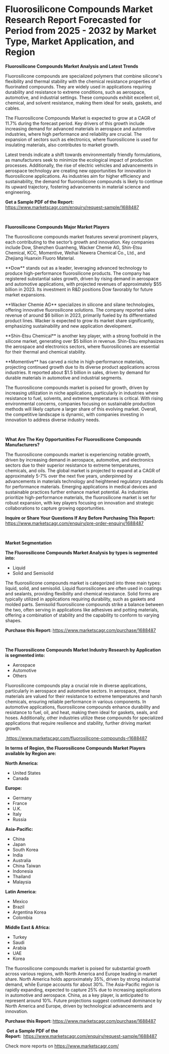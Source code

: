 <p><h1>Fluorosilicone Compounds Market Research Report Forecasted for Period from 2025 -  2032 by Market Type, Market Application, and Region</h1></p><p><strong>Fluorosilicone Compounds Market Analysis and Latest Trends</strong></p>
<p><p>Fluorosilicone compounds are specialized polymers that combine silicone's flexibility and thermal stability with the chemical resistance properties of fluorinated compounds. They are widely used in applications requiring durability and resistance to extreme conditions, such as aerospace, automotive, and industrial settings. These compounds exhibit excellent oil, chemical, and solvent resistance, making them ideal for seals, gaskets, and cables.</p><p>The Fluorosilicone Compounds Market is expected to grow at a CAGR of 11.7% during the forecast period. Key drivers of this growth include increasing demand for advanced materials in aerospace and automotive industries, where high performance and reliability are crucial. The expansion of sectors such as electronics, where fluorosilicone is used for insulating materials, also contributes to market growth. </p><p>Latest trends indicate a shift towards environmentally friendly formulations, as manufacturers seek to minimize the ecological impact of production processes. Additionally, the rise of electric vehicles and advancements in aerospace technology are creating new opportunities for innovation in fluorosilicone applications. As industries aim for higher efficiency and sustainability, the demand for fluorosilicone compounds is likely to continue its upward trajectory, fostering advancements in material science and engineering.</p></p>
<p><strong>Get a Sample PDF of the Report:&nbsp;</strong> <a href="https://www.marketscagr.com/enquiry/request-sample/1688487?utm_campaign=3578&utm_medium=2&utm_source=Github&utm_content=ia&utm_term=26032025&utm_id=fluorosilicone-compounds">https://www.marketscagr.com/enquiry/request-sample/1688487</a></p>
<p>&nbsp;</p>
<p><strong>Fluorosilicone Compounds Major Market Players</strong></p>
<p><p>The fluorosilicone compounds market features several prominent players, each contributing to the sector’s growth and innovation. Key companies include Dow, Shenzhen Guanheng, Wacker Chemie AG, Shin-Etsu Chemical, KCC, Momentive, Weihai Newera Chemical Co., Ltd., and Zhejiang Huanxin Fluoro Material.</p><p>**Dow** stands out as a leader, leveraging advanced technology to produce high-performance fluorosilicone products. The company has registered substantial sales growth, driven by rising demand in aerospace and automotive applications, with projected revenues of approximately $55 billion in 2023. Its investment in R&D positions Dow favorably for future market expansions.</p><p>**Wacker Chemie AG** specializes in silicone and silane technologies, offering innovative fluorosilicone solutions. The company reported sales revenue of around $6 billion in 2023, primarily fueled by its differentiated product lines. Wacker is expected to grow its market share significantly, emphasizing sustainability and new application development.</p><p>**Shin-Etsu Chemical** is another key player, with a strong foothold in the silicone market, generating over $5 billion in revenue. Shin-Etsu emphasizes the aerospace and electronics sectors, where fluorosilicones are essential for their thermal and chemical stability.</p><p>**Momentive** has carved a niche in high-performance materials, projecting continued growth due to its diverse product applications across industries. It reported about $1.5 billion in sales, driven by demand for durable materials in automotive and industrial segments.</p><p>The fluorosilicone compounds market is poised for growth, driven by increasing utilization in niche applications, particularly in industries where resistance to fuel, solvents, and extreme temperatures is critical. With rising environmental concerns, companies focusing on sustainable production methods will likely capture a larger share of this evolving market. Overall, the competitive landscape is dynamic, with companies investing in innovation to address diverse industry needs.</p></p>
<p>&nbsp;</p>
<p><strong>What Are The Key Opportunities For Fluorosilicone Compounds Manufacturers?</strong></p>
<p><p>The fluorosilicone compounds market is experiencing notable growth, driven by increasing demand in aerospace, automotive, and electronics sectors due to their superior resistance to extreme temperatures, chemicals, and oils. The global market is projected to expand at a CAGR of approximately 5-7% over the next five years, underpinned by advancements in materials technology and heightened regulatory standards for performance materials. Emerging applications in medical devices and sustainable practices further enhance market potential. As industries prioritize high-performance materials, the fluorosilicone market is set for robust expansion, with key players focusing on innovation and strategic collaborations to capture growing opportunities.</p></p>
<p><strong>Inquire or Share Your Questions If Any Before Purchasing This Report:</strong> <a href="https://www.marketscagr.com/enquiry/pre-order-enquiry/1688487?utm_campaign=3578&utm_medium=2&utm_source=Github&utm_content=ia&utm_term=26032025&utm_id=fluorosilicone-compounds">https://www.marketscagr.com/enquiry/pre-order-enquiry/1688487</a></p>
<p>&nbsp;</p>
<p><strong>Market Segmentation</strong></p>
<p><strong>The Fluorosilicone Compounds Market Analysis by types is segmented into:</strong></p>
<p><ul><li>Liquid</li><li>Solid and Semisolid</li></ul></p>
<p><p>The fluorosilicone compounds market is categorized into three main types: liquid, solid, and semisolid. Liquid fluorosilicones are often used in coatings and sealants, providing flexibility and chemical resistance. Solid forms are typically utilized in applications requiring durability, such as gaskets and molded parts. Semisolid fluorosilicone compounds strike a balance between the two, often serving in applications like adhesives and potting materials, offering a combination of stability and the capability to conform to varying shapes.</p></p>
<p><strong>Purchase this Report:&nbsp;</strong><a href="https://www.marketscagr.com/purchase/1688487?utm_campaign=3578&utm_medium=2&utm_source=Github&utm_content=ia&utm_term=26032025&utm_id=fluorosilicone-compounds">https://www.marketscagr.com/purchase/1688487</a></p>
<p>&nbsp;</p>
<p><strong>The Fluorosilicone Compounds Market Industry Research by Application is segmented into:</strong></p>
<p><ul><li>Aerospace</li><li>Automotive</li><li>Others</li></ul></p>
<p><p>Fluorosilicone compounds play a crucial role in diverse applications, particularly in aerospace and automotive sectors. In aerospace, these materials are valued for their resistance to extreme temperatures and harsh chemicals, ensuring reliable performance in various components. In automotive applications, fluorosilicone compounds enhance durability and resistance to fuel, oil, and heat, making them ideal for gaskets, seals, and hoses. Additionally, other industries utilize these compounds for specialized applications that require resilience and stability, further driving market growth.</p></p>
<p><a href="https://www.marketscagr.com/fluorosilicone-compounds-r1688487?utm_campaign=3578&utm_medium=2&utm_source=Github&utm_content=ia&utm_term=26032025&utm_id=fluorosilicone-compounds">&nbsp;https://www.marketscagr.com/fluorosilicone-compounds-r1688487</a></p>
<p><strong>In terms of Region, the Fluorosilicone Compounds Market Players available by Region are:</strong></p>
<p>
    <p> <strong> North America: </strong>
        <ul>
            <li>United States</li>
            <li>Canada</li>
        </ul>
        </p> 
    <p> <strong> Europe: </strong>
        <ul>
            <li>Germany</li>
            <li>France</li>
            <li>U.K.</li>
            <li>Italy</li>
            <li>Russia</li>
        </ul>
        </p> 
    <p> <strong> Asia-Pacific: </strong>
        <ul>
            <li>China</li>
            <li>Japan</li>
            <li>South Korea</li>
            <li>India</li>
            <li>Australia</li>
            <li>China Taiwan</li>
            <li>Indonesia</li>
            <li>Thailand</li>
            <li>Malaysia</li>
        </ul>
        </p> 
    <p> <strong> Latin America: </strong>
        <ul>
            <li>Mexico</li>
            <li>Brazil</li>
            <li>Argentina Korea</li>
            <li>Colombia</li>
        </ul>
        </p> 
    <p> <strong> Middle East & Africa: </strong>
        <ul>
            <li>Turkey</li>
            <li>Saudi</li>
            <li>Arabia</li>
            <li>UAE</li>
            <li>Korea</li>
        </ul>
    </p>
    </p>
<p><p>The fluorosilicone compounds market is poised for substantial growth across various regions, with North America and Europe leading in market share. North America holds approximately 35%, driven by strong industrial demand, while Europe accounts for about 30%. The Asia-Pacific region is rapidly expanding, expected to capture 25% due to increasing applications in automotive and aerospace. China, as a key player, is anticipated to represent around 10%. Future projections suggest continued dominance by North America and Europe, driven by technological advancements and innovation.</p></p>
<p><strong>Purchase this Report: </strong><a href="https://www.marketscagr.com/purchase/1688487?utm_campaign=3578&utm_medium=2&utm_source=Github&utm_content=ia&utm_term=26032025&utm_id=fluorosilicone-compounds">https://www.marketscagr.com/purchase/1688487</a></p>
<p>&nbsp;<strong>Get a Sample PDF of the Report:&nbsp;&nbsp;</strong><a href="https://www.marketscagr.com/enquiry/request-sample/1688487?utm_campaign=3578&utm_medium=2&utm_source=Github&utm_content=ia&utm_term=26032025&utm_id=fluorosilicone-compounds">https://www.marketscagr.com/enquiry/request-sample/1688487</a></p>
<p><strong></strong></p>
<p>Check more reports on <a href="https://www.marketscagr.com/?utm_campaign=3578&utm_medium=2&utm_source=Github&utm_content=ia&utm_term=26032025&utm_id=fluorosilicone-compounds">https://www.marketscagr.com/</a></p>